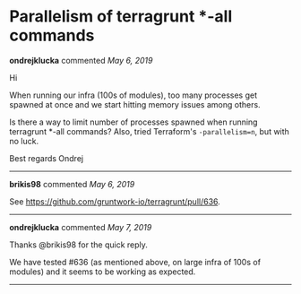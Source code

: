 # Parallelism of terragrunt *-all commands

**ondrejklucka** commented *May 6, 2019*

Hi

When running our infra (100s of modules), too many processes get spawned at once and we start hitting memory issues among others.

Is there a way to limit number of processes spawned when running terragrunt *-all commands?
Also, tried Terraform's `-parallelism=n`, but with no luck.

Best regards
Ondrej
<br />
***


**brikis98** commented *May 6, 2019*

See https://github.com/gruntwork-io/terragrunt/pull/636.
***

**ondrejklucka** commented *May 7, 2019*

Thanks @brikis98 for the quick reply.

We have tested #636 (as mentioned above, on large infra of 100s of modules) and it seems to be working as expected.
***

